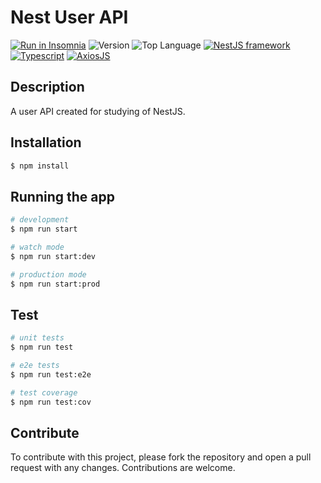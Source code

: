 # Nest User API

[![Run in Insomnia](https://insomnia.rest/images/run.svg)](https://insomnia.rest/run/?label=NestJS%20User%20API&uri=https%3A%2F%2Fraw.githubusercontent.com%2Frodcordeiro%2Fnest_user_api%2Fmain%2Fassets%2Frequests.json)
![Version](<[https://img.shields.io/github/package-json/v/rodcordeiro/nest_user_api?color=blue&style=flat-square](https://img.shields.io/github/package-json/v/rodcordeiro/nest_user_api?color=blue&style=flat-square)>)
![Top Language](<[https://img.shields.io/github/languages/top/rodcordeiro/nest_user_api?style=flat-square](https://img.shields.io/github/languages/top/rodcordeiro/nest_user_api?style=flat-square)>)
[![NestJS framework](http://img.shields.io/static/v1?label=&message=NestJS&color=red&style=flat-square&logo=NestJS&labelColor=black)](https://nestjs.com/)
[![Typescript](http://img.shields.io/static/v1?label=&message=Typescript&color=blue&style=flat-square&logo=typescript&labelColor=black)](https://www.typescriptlang.org/)
[![AxiosJS](http://img.shields.io/static/v1?label=&message=AxiosJS&color=blue&style=flat-square&labelColor=black&logo=javascript)](https://axios-http.com/)

## Description

A user API created for studying of NestJS.

## Installation

```bash
$ npm install
```

## Running the app

```bash
# development
$ npm run start

# watch mode
$ npm run start:dev

# production mode
$ npm run start:prod
```

## Test

```bash
# unit tests
$ npm run test

# e2e tests
$ npm run test:e2e

# test coverage
$ npm run test:cov
```

## Contribute

To contribute with this project, please fork the repository and open a pull request with any changes. Contributions are welcome.
